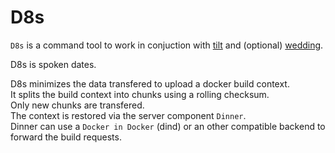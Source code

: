 # D8s

`D8s` is a command tool to work in conjuction with [tilt](https://github.com/tilt-dev/tilt) and (optional) [wedding](https://github.com/damoon/wedding).

D8s is spoken dates.

D8s minimizes the data transfered to upload a docker build context.\
It splits the build context into chunks using a rolling checksum.\
Only new chunks are transfered.\
The context is restored via the server component `Dinner`.\
Dinner can use a `Docker in Docker` (dind) or an other compatible backend to forward the build requests.
